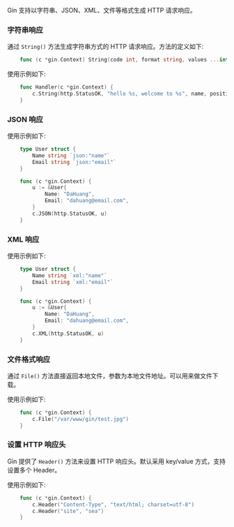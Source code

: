 
Gin 支持以字符串、JSON、XML、文件等格式生成 HTTP 请求响应。


### 字符串响应

通过 `String()` 方法生成字符串方式的 HTTP 请求响应。方法的定义如下:
```go
    func (c *gin.Context) String(code int, format string, values ...interface{})
```

使用示例如下:
```go
    func Handler(c *gin.Context) {
        c.String(http.StatusOK, "hello %s, welcome to %s", name, position)
    }
```


### JSON 响应

使用示例如下:
```go
    type User struct {
        Name string `json:"name"`
        Email string `json:"email"`
    }

    func (c *gin.Context) {
        u := &User{
            Name: "DaHuang",
            Email: "dahuang@email.com",
        }
        c.JSON(http.StatusOK, u)
    }
```


### XML 响应

使用示例如下:
```go
    type User struct {
        Name string `xml:"name"`
        Email string `xml:"email"`
    }

    func (c *gin.Context) {
        u := &User{
            Name: "DaHuang",
            Email: "dahuang@email.com",
        }
        c.XML(http.StatusOK, u)
    }
```


### 文件格式响应

通过 `File()` 方法直接返回本地文件，参数为本地文件地址。可以用来做文件下载。

使用示例如下:
```go
    func (c *gin.Context) {
        c.File("/var/www/gin/test.jpg")
    }
```


### 设置 HTTP 响应头

Gin 提供了 `Header()` 方法来设置 HTTP 响应头。默认采用 key/value 方式，支持设置多个 Header。

使用示例如下:
```go
    func (c *gin.Context) {
        c.Header("Content-Type", "text/html; charset=utf-8")
        c.Header("site", "sea")
    }
```
